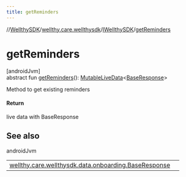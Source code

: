 ```yaml
---
title: getReminders
---
```

//[WellthySDK](../../../index.html)/[wellthy.care.wellthysdk](../index.html)/[IWellthySDK](index.html)/[getReminders](get-reminders.html)



# getReminders



[androidJvm]\
abstract fun [getReminders](get-reminders.html)(): [MutableLiveData](https://developer.android.com/reference/kotlin/androidx/lifecycle/MutableLiveData.html)&lt;[BaseResponse](../../wellthy.care.wellthysdk.data.onboarding/-base-response/index.html)&gt;



Method to get existing reminders



#### Return



live data with BaseResponse



## See also


androidJvm

| | |
|---|---|
| [wellthy.care.wellthysdk.data.onboarding.BaseResponse](../../wellthy.care.wellthysdk.data.onboarding/-base-response/index.html) |  |




